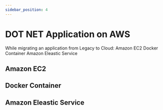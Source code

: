 ```yaml
---
sidebar_position: 4
---
```


# DOT NET Application on AWS

While migrating an application from Legacy to Cloud:
 Amazon EC2
 Docker Container
 Amazon Eleastic Service

## Amazon EC2

## Docker Container

## Amazon Eleastic Service